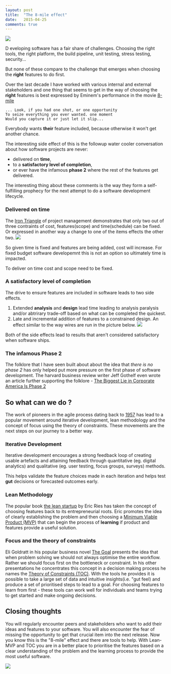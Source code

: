 ```yaml
---
layout: post
title:  "The 8-mile effect"
date:   2015-04-25
comments: true
---
```


![](http://www.universalstudiosentertainment.com/assets_c/2010/04/61109281_8%20Mile_800x445-thumb-800x445-573.jpg?01AD=3_lniGCFj_hjJEB-6zC7F8JD-kTHdtZsx9nsBk0WuKlHi1mFkx4X5Aw&01RI=D674B6A53BCC86E&01NA=na)

<p class="intro"><span class="dropcap">D</span>
eveloping software has a fair share of challenges. Choosing the right tools, the right platform, the build pipeline, unit testing, stress testing, security...
</p>

But none of these compare to the challenge that emerges when choosing the **right** features to do first. 

Over the last decade I have worked with various internal and external stakeholders and one thing that seems to get in the way of choosing the **right** features is best expressed by Eminem's performance in the movie [8-mile](https://youtu.be/axGVrfwm9L4?t=53)

    ... Look, if you had one shot, or one opportunity
    To seize everything you ever wanted. one moment
    Would you capture it or just let it slip...
 
Everybody wants **their** feature included, because otherwise it won't get another chance.

The interesting side effect of this is the followup water cooler conversation about how software projects are never:

 * delivered on **time**,
 * to a **satisfactory level of completion**, 
 * or ever have the infamous **phase 2** where the rest of the features get delivered. 

The interesting thing about these comments is the way they form a self-fulfilling prophecy for the next attempt to do a software development lifecycle. 

### Delivered on time
The [Iron Triangle](http://en.wikipedia.org/wiki/Project_management_triangle) of project management demonstrates that only two out of three contraints of cost, features(scope) and time(schedule) can be fixed. Or expressed in another way a change to one of the items effects the other two. ![](http://upload.wikimedia.org/wikipedia/commons/a/a6/The_triad_constraints.jpg)

So given time is fixed and features are being added, cost will increase. For fixed budget software developemnt this is not an option so ultimately time is impacted. 

To deliver on time cost and scope need to be fixed. 


### A satisfactory level of completion

The drive to ensure features are included in software leads to two side effects. 

 1. Extended **analysis** and **design** lead time leading to analysis paralysis and/or abtrirary trade-off based on what can be completed the quickest. 
 2. Late and incremental addition of features to a constrained design. An effect similar to the way wires are run in the picture below. 
 ![](http://www.ekantipur.com/uploads/tkp/news/2010/gallery_10_06/CROSSWIRE_20101007084334.jpg)
 
Both of the side effects  lead to results that aren't considered satisfactory when software ships.

### The infamous Phase 2

The folklore that I have seen built about about the idea that *there is no phase 2* has only helped put more pressure on the first phase of software development. The harvard business review writer Jeff Gothelf even wrote an article further supporting the folklore - [The Biggest Lie in Corporate America Is Phase 2](https://hbr.org/2012/05/the-biggest-lie-in-corporate-a)

## So what can we do ?

The work of pioneers in the agile process dating back to [1957](http://en.wikipedia.org/wiki/Agile_software_development#History) has lead to a popular movement around iterative development, lean methodology and the concept of focus using the theory of constraints. These movements are the next steps on our journey to a better way. 

### Iterative Development
Iterative development encourages a strong feedback loop of creating usable artefacts and attaining feedback through quantitative (eg. digital analytics) and qualitative (eg. user testing, focus groups, surveys) methods. 

This helps validate the feature choices made in each iteration and helps test **gut** decisions or forecasted outcomes early. 

### Lean Methodology
The popular book [the lean startup](http://theleanstartup.com/book) by Eric Ries has taken the concept of choosing features back to its entrepreneurial roots. Eric promotes the idea of clearly establishing the problem and then choosing a [Minimum Viable Product (MVP)](http://theleanstartup.com/principles) that can begin the process of **learning** if product and features provide a useful solution. 

### Focus and the theory of constraints

Eli Goldratt in his popular business novel [The Goal](http://bit.ly/1yYUsdE) presents the idea that when problem solving we should not always optimise the entire workflow. Rather we should focus first on the bottleneck or constraint. In his other presentations he concentrates this concept in a decision making process he names the [Theory of Constraints (TOC)](http://en.wikipedia.org/wiki/Theory_of_constraints). With the tools he provides it is possible to take a large set of data and intuitive insights(i.e. "gut feel) and produce a set of prioritised steps to lead to a goal. For choosing features to learn from first - these tools can work well for individuals and teams trying to get started and make ongoing decisions. 

## Closing thoughts

You will regularly encounter peers and stakeholders who want to add their ideas and features to your software. You will also encounter the fear of missing the opportunity to get that crucial item into the next release. Now you know this is the "8-mile" effect and there are tools to help. With Lean-MVP and TOC you are in a better place to prioritise the features based on a clear understanding of the problem and the learning process to provide the most useful software.


![](http://lh6.ggpht.com/_RR5gzeM2qgU/TaxBEuynOgI/AAAAAAAAAME/c1knMs_T-UM/bottleneck-subordinate-to-bottleneck.png?imgmax=800)